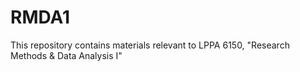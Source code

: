 # RMDA1
This repository contains materials relevant to LPPA 6150, "Research Methods &amp; Data Analysis I"
